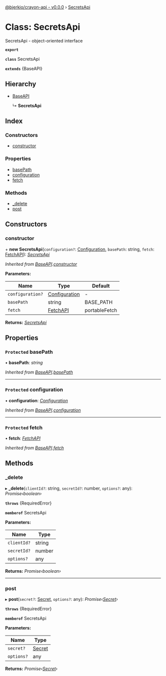 [@bjerkio/crayon-api - v0.0.0](../README.md) › [SecretsApi](secretsapi.md)

# Class: SecretsApi

SecretsApi - object-oriented interface

**`export`** 

**`class`** SecretsApi

**`extends`** {BaseAPI}

## Hierarchy

* [BaseAPI](baseapi.md)

  ↳ **SecretsApi**

## Index

### Constructors

* [constructor](secretsapi.md#constructor)

### Properties

* [basePath](secretsapi.md#protected-basepath)
* [configuration](secretsapi.md#protected-configuration)
* [fetch](secretsapi.md#protected-fetch)

### Methods

* [_delete](secretsapi.md#_delete)
* [post](secretsapi.md#post)

## Constructors

###  constructor

\+ **new SecretsApi**(`configuration?`: [Configuration](configuration.md), `basePath`: string, `fetch`: [FetchAPI](../interfaces/fetchapi.md)): *[SecretsApi](secretsapi.md)*

*Inherited from [BaseAPI](baseapi.md).[constructor](baseapi.md#constructor)*

**Parameters:**

Name | Type | Default |
------ | ------ | ------ |
`configuration?` | [Configuration](configuration.md) | - |
`basePath` | string |  BASE_PATH |
`fetch` | [FetchAPI](../interfaces/fetchapi.md) |  portableFetch |

**Returns:** *[SecretsApi](secretsapi.md)*

## Properties

### `Protected` basePath

• **basePath**: *string*

*Inherited from [BaseAPI](baseapi.md).[basePath](baseapi.md#protected-basepath)*

___

### `Protected` configuration

• **configuration**: *[Configuration](configuration.md)*

*Inherited from [BaseAPI](baseapi.md).[configuration](baseapi.md#protected-configuration)*

___

### `Protected` fetch

• **fetch**: *[FetchAPI](../interfaces/fetchapi.md)*

*Inherited from [BaseAPI](baseapi.md).[fetch](baseapi.md#protected-fetch)*

## Methods

###  _delete

▸ **_delete**(`clientId?`: string, `secretId?`: number, `options?`: any): *Promise‹boolean›*

**`throws`** {RequiredError}

**`memberof`** SecretsApi

**Parameters:**

Name | Type |
------ | ------ |
`clientId?` | string |
`secretId?` | number |
`options?` | any |

**Returns:** *Promise‹boolean›*

___

###  post

▸ **post**(`secret?`: [Secret](../interfaces/secret.md), `options?`: any): *Promise‹[Secret](../interfaces/secret.md)›*

**`throws`** {RequiredError}

**`memberof`** SecretsApi

**Parameters:**

Name | Type |
------ | ------ |
`secret?` | [Secret](../interfaces/secret.md) |
`options?` | any |

**Returns:** *Promise‹[Secret](../interfaces/secret.md)›*
